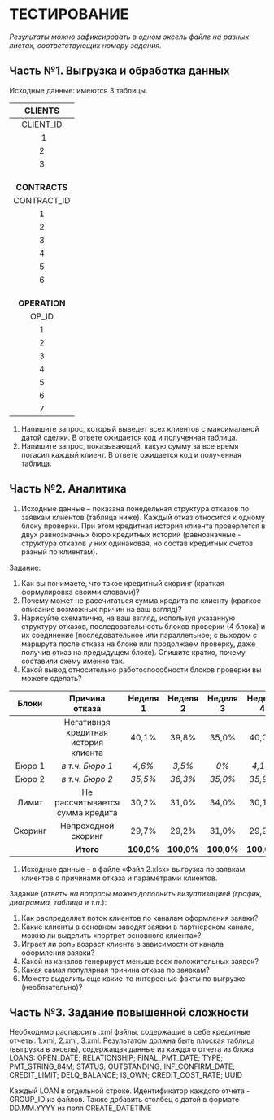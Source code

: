 ﻿# **ТЕСТИРОВАНИЕ**
*Результаты можно зафиксировать в одном эксель файле на разных листах, соответствующих номеру задания.*
## **Часть №1. Выгрузка и обработка данных**
Исходные данные: имеются 3 таблицы.

|**CLIENTS**|
| :-: |
|CLIENT\_ID|NAME|
|` `1|Иванов|
|2|Петров|
|3|Сидоров|
|<br>**CONTRACTS**|
|CONTRACT\_ID|CLIENT\_ID|CONTRACT\_NUM|
|1|1|1589/78|
|2|1|2016/987|
|3|1|3005/154|
|4|2|45/78962|
|5|2|589/54|
|6|3|678/45|
|<br>**OPERATION**|
|OP\_ID|CONTRACT\_ID|DATE|SUMMA|
|1|1|01.06.2022|800|
|2|1|01.07.2022|50|
|3|2|23.03.2022|300|
|4|4|15.08.2022|900|
|5|4|01.02.2022|1000|
|6|5|09.03.2022|200|
|7|6|15.08.2022|700|

1) Напишите запрос, который выведет всех клиентов с максимальной датой сделки. В ответе ожидается код и полученная таблица.
1) Напишите запрос, показывающий, какую сумму за все время погасил каждый клиент. В ответе ожидается код и полученная таблица.


## **Часть №2. Аналитика**

1) Исходные данные – показана понедельная структура отказов по заявкам клиентов (таблица ниже). Каждый отказ относится к одному блоку проверки. При этом кредитная история клиента проверяется в двух равнозначных бюро кредитных историй (равнозначные - структура отказов у них одинаковая, но состав кредитных счетов разный по клиентам).

Задание:

1. Как вы понимаете, что такое кредитный скоринг (краткая формулировка своими словами)?
1. Почему может не рассчитаться сумма кредита по клиенту (краткое описание возможных причин на ваш взгляд)?
1. Нарисуйте схематично, на ваш взгляд, используя указанную структуру отказов,  последовательность блоков проверки (4 блока) и их соединение (последовательное или параллельное; с выходом с маршрута после отказа на блоке или продолжаем проверку, даже получив отказ на предыдущем блоке).
   Опишите кратко, почему составили схему именно так.
1. Какой вывод относительно работоспособности блоков проверки вы можете сделать?

|**Блоки**|**Причина отказа**|**Неделя 1**|**Неделя 2**|**Неделя 3**|**Неделя 4**|
| :-: | :-: | :-: | :-: | :-: | :-: |
||Негативная кредитная история клиента|40,1%|39,8%|35,0%|40,0%|
|Бюро 1|*в т.ч. Бюро 1*|*4,6%*|*3,5%*|*0%*|*4,1%*|
|Бюро 2|*в т.ч. Бюро 2*|*35,5%*|*36,3%*|*35,0%*|*35,9%*|
|Лимит|Не рассчитывается сумма кредита |30,2%|31,0%|34,0%|30,1%|
|Скоринг|Непроходной скоринг|29,7%|29,2%|31,0%|29,9%|
||**Итого**|**100,0%**|**100,0%**|**100,0%**|**100,0%**|

1) Исходные данные – в файле «Файл 2.xlsx» выгрузка по заявкам клиентов с причинами отказа и параметрами клиентов.

Задание (*ответы на вопросы можно дополнить визуализацией (график, диаграмма, таблица и т.п*.):

1. Как распределяет поток клиентов по каналам оформления заявки?
1. Какие клиенты в основном заводят заявки в партнерском канале, можно ли выделить «портрет основного клиента»?
1. Играет ли роль возраст клиента в зависимости от канала оформления заявки?
1. Какой из каналов генерирует меньше всех положительных заявок?
1. Какая самая популярная причина отказа по заявкам?
1. Можете выделить еще какие-то интересные факты по выгрузке (необязательно)?

## **Часть №3. Задание повышенной сложности**
Необходимо распарсить .xml файлы, содержащие в себе кредитные отчеты: 1.xml, 2.xml, 3.xml.
Результатом должна быть плоская таблица (выгрузка в эксель), содержащая данные  из каждого отчета из блока LOANS: 
OPEN\_DATE; RELATIONSHIP; FINAL\_PMT\_DATE; TYPE; PMT\_STRING\_84M; STATUS; OUTSTANDING; INF\_CONFIRM\_DATE; CREDIT\_LIMIT; DELQ\_BALANCE; IS\_OWN; CREDIT\_COST\_RATE; UUID

Каждый LOAN в отдельной строке.
Идентификатор каждого отчета - GROUP\_ID из файлов.
Также добавить столбец с датой в формате DD.MM.YYYY из поля CREATE\_DATETIME

